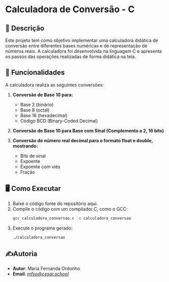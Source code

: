 # Calculadora de Conversão - C

## 📜 Descrição
Este projeto tem como objetivo implementar uma calculadora didática de conversão entre diferentes bases numéricas e de representação de números reais. A calculadora foi desenvolvida na linguagem C e apresenta os passos das operações realizadas de forma didática na tela.

## 🔧 Funcionalidades
A calculadora realiza as seguintes conversões:

1. **Conversão de Base 10 para:**
   -  Base 2 (binário)
   -  Base 8 (octal)
   -  Base 16 (hexadecimal)
   -  Código BCD (Binary-Coded Decimal)
   
2. **Conversão de Base 10 para Base com Sinal (Complemento a 2, 16 bits)**

3. **Conversão de número real decimal para o formato float e double, mostrando:**
   -  Bits de sinal
   -  Expoente
   -  Expoente com viés
   -  Fração

## 🖥️ Como Executar

1. Baixe o código fonte do repositório aqui.
2. Compile o código com um compilador C, como o GCC:
   ```bash
   gcc calculadora_conversao.c -o calculadora_conversao
3. Execute o programa gerado:
   ```bash
   ./calculadora_conversao

## ✍️Autoria
- **Autor**: Maria Fernanda Ordonho
- **Email**: *mfso@cesar.school*
